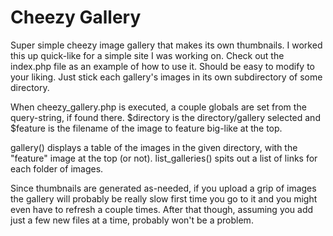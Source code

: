 Cheezy Gallery
==============

Super simple cheezy image gallery that makes its own thumbnails. I
worked this up quick-like for a simple site I was working on. Check
out the index.php file as an example of how to use it. Should be easy
to modify to your liking. Just stick each gallery's images in its own
subdirectory of some directory.

When cheezy_gallery.php is executed, a couple globals are set from the
query-string, if found there. $directory is the directory/gallery
selected and $feature is the filename of the image to feature big-like
at the top.

gallery() displays a table of the images in the given directory, with
the "feature" image at the top (or not). list_galleries() spits out a
list of links for each folder of images.

Since thumbnails are generated as-needed, if you upload a grip of
images the gallery will probably be really slow first time you go to
it and you might even have to refresh a couple times. After that
though, assuming you add just a few new files at a time, probably
won't be a problem.
